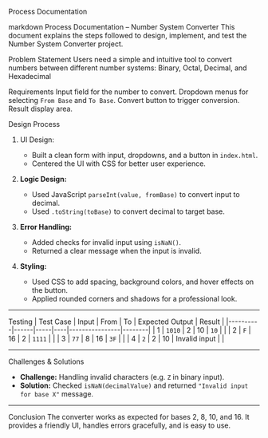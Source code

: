 Process Documentation

markdown
 Process Documentation – Number System Converter
This document explains the steps followed to design, implement, and test the Number System Converter project.

 Problem Statement
Users need a simple and intuitive tool to convert numbers between different number systems: Binary, Octal, Decimal, and Hexadecimal

 Requirements
 Input field for the number to convert.
Dropdown menus for selecting `From Base` and `To Base`.
Convert button to trigger conversion.
Result display area.

Design Process
1. UI Design:
   - Built a clean form with input, dropdowns, and a button in `index.html`.
   - Centered the UI with CSS for better user experience.

2. **Logic Design:**  
   - Used JavaScript `parseInt(value, fromBase)` to convert input to decimal.
   - Used `.toString(toBase)` to convert decimal to target base.

3. **Error Handling:**  
   - Added checks for invalid input using `isNaN()`.
   - Returned a clear message when the input is invalid.

4. **Styling:**  
   - Used CSS to add spacing, background colors, and hover effects on the button.
   - Applied rounded corners and shadows for a professional look.

---

 Testing
| Test Case | Input | From | To | Expected Output | Result |
|----------|------|-----|----|----------------|--------|
| 1 | `1010` | 2 | 10 | `10` |  |
| 2 | `F` | 16 | 2 | `1111` |  |
| 3 | `77` | 8 | 16 | `3F` |  |
| 4 | `2` | 2 | 10 | Invalid input |  |

---

 Challenges & Solutions
- **Challenge:** Handling invalid characters (e.g. `Z` in binary input).  
- **Solution:** Checked `isNaN(decimalValue)` and returned `"Invalid input for base X"` message.

---

 Conclusion
The converter works as expected for bases 2, 8, 10, and 16. It provides a friendly UI, handles errors gracefully, and is easy to use.

